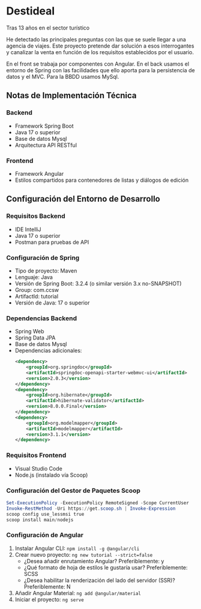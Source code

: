 # Destideal
Tras 13 años en el sector turístico

He detectado las principales preguntas con las que se suele llegar a una agencia de viajes. Este proyecto pretende dar solución a esos interrogantes y canalizar la venta en función de los requisitos establecidos por el usuario.

En el front se trabaja por componentes con Angular. En el back usamos el entorno de Spring con las facilidades que ello aporta para la persistencia de datos y el MVC. Para la BBDD usamos MySql.

## Notas de Implementación Técnica 

### Backend
- Framework Spring Boot
- Java 17 o superior
- Base de datos Mysql
- Arquitectura API RESTful

### Frontend
- Framework Angular
- Estilos compartidos para contenedores de listas y diálogos de edición

## Configuración del Entorno de Desarrollo

### Requisitos Backend
- IDE IntelliJ
- Java 17 o superior
- Postman para pruebas de API

### Configuración de Spring
- Tipo de proyecto: Maven
- Lenguaje: Java
- Versión de Spring Boot: 3.2.4 (o similar versión 3.x no-SNAPSHOT)
- Group: com.ccsw
- ArtifactId: tutorial
- Versión de Java: 17 o superior

### Dependencias Backend
- Spring Web
- Spring Data JPA
- Base de datos Mysql
- Dependencias adicionales:
  ```xml
  <dependency>
      <groupId>org.springdoc</groupId>
      <artifactId>springdoc-openapi-starter-webmvc-ui</artifactId>
      <version>2.0.3</version>
  </dependency>
  <dependency>
      <groupId>org.hibernate</groupId>
      <artifactId>hibernate-validator</artifactId>
      <version>8.0.0.Final</version>
  </dependency>
  <dependency>
      <groupId>org.modelmapper</groupId>
      <artifactId>modelmapper</artifactId>
      <version>3.1.1</version>
  </dependency>
  ```

### Requisitos Frontend
- Visual Studio Code
- Node.js (instalado vía Scoop)

### Configuración del Gestor de Paquetes Scoop
```powershell
Set-ExecutionPolicy -ExecutionPolicy RemoteSigned -Scope CurrentUser
Invoke-RestMethod -Uri https://get.scoop.sh | Invoke-Expression
scoop config use_lessmsi true
scoop install main/nodejs
```

### Configuración de Angular
1. Instalar Angular CLI: `npm install -g @angular/cli`
2. Crear nuevo proyecto: `ng new tutorial --strict=false`
   - ¿Desea añadir enrutamiento Angular? Preferiblemente: y
   - ¿Qué formato de hoja de estilos le gustaría usar? Preferiblemente: SCSS
   - ¿Desea habilitar la renderización del lado del servidor (SSR)? Preferiblemente: N
3. Añadir Angular Material: `ng add @angular/material`
4. Iniciar el proyecto: `ng serve`
